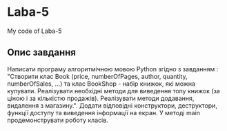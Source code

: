 # Laba-5
My code of Laba-5

## Опис завдання 
Написати програму алгоритмічною мовою Python згідно з завданням : "Створити клас Book (price, numberOfPages, author, quantity, numberOfSales, ...) та клас BookShop - набір книжок, які можна купувати. Реалізувати необхідні методи для виведення топу книжок (за ціною і за кількістю продажів). Реалізувати методи додавання, видалення з магазину.". Додати відповідні конструктори, деструктори, функції доступу та виведення інформації на екран. У методі main продемонструвати роботу класів.
